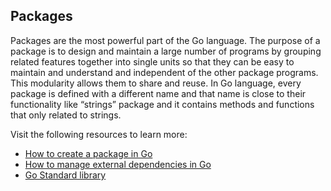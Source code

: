 ## Packages
Packages are the most powerful part of the Go language. The purpose of a package is to design and maintain a large number of programs by grouping related features together into single units so that they can be easy to maintain and understand and independent of the other package programs. This modularity allows them to share and reuse. In Go language, every package is defined with a different name and that name is close to their functionality like “strings” package and it contains methods and functions that only related to strings.

Visit the following resources to learn more:
- [How to create a package in Go](https://www.golang-book.com/books/intro/11)
- [How to manage external dependencies in Go](https://go.dev/doc/modules/managing-dependencies)
- [Go Standard library](https://pkg.go.dev/std)
